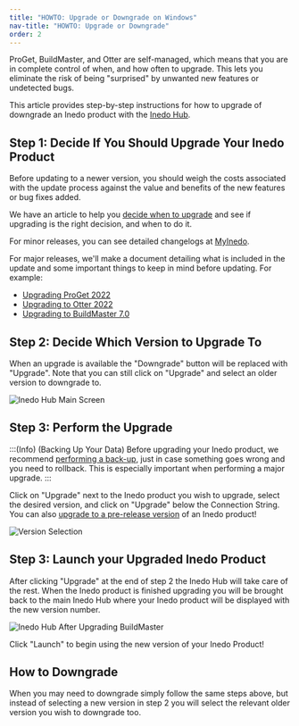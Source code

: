 ```yaml
---
title: "HOWTO: Upgrade or Downgrade on Windows"
nav-title: "HOWTO: Upgrade or Downgrade"
order: 2
---
```


ProGet, BuildMaster, and Otter are self-managed, which means that you are in complete control of when, and how often to upgrade. This lets you eliminate the risk of being "surprised" by unwanted new features or undetected bugs.

This article provides step-by-step instructions for how to upgrade of downgrade an Inedo product with the [Inedo Hub](/docs/installation/windows/inedo-hub). 

## Step 1: Decide If You Should Upgrade Your Inedo Product
Before updating to a newer version, you should weigh the costs associated with the update process against the value and benefits of the new features or bug fixes added. 

We have an article to help you [decide when to upgrade](/docs/installation/upgrading) and see if upgrading is the right decision, and when to do it. 

For minor releases, you can see detailed changelogs at [MyInedo](https://my.inedo.com/downloads).

For major releases, we'll make a document detailing what is included in the update and some important things to keep in mind before updating. For example:
* [Upgrading ProGet 2022](/docs/proget-upgrade-2022)
* [Upgrading to Otter 2022](/docs/otter-upgrade-2022)
* [Upgrading to BuildMaster 7.0](/docs/buildmaster-upgrading-to-v7)

## Step 2: Decide Which Version to Upgrade To
When an upgrade is available the "Downgrade" button will be replaced with "Upgrade". Note that you can still click on "Upgrade" and select an older version to downgrade to. 

![Inedo Hub Main Screen](/resources/docs/updatinginedohub-mainscreen.png)

## Step 3: Perform the Upgrade
:::(Info) (Backing Up Your Data)
Before upgrading your Inedo product, we recommend [performing a back-up](/docs/installation/backing-up-restoring), just in case something goes wrong and you need to rollback. This is especially important when performing a major upgrade.
:::


Click on "Upgrade" next to the Inedo product you wish to upgrade, select the desired version, and click on "Upgrade" below the Connection String. You can also [upgrade to a pre-release version](/docs/installation/windows/inedo-hub/howto-install-prerelease-product-versions) of an Inedo product! 

![Version Selection](/resources/docs/updatinginedohub-updatebutton%281%29.png)

## Step 3: Launch your Upgraded Inedo Product

After clicking "Upgrade" at the end of step 2 the Inedo Hub will take care of the rest. When the Inedo product is finished upgrading you will be brought back to the main Inedo Hub where your Inedo product will be displayed with the new version number.

![Inedo Hub After Upgrading BuildMaster](/resources/docs/updatinginedohub-buildmasterdownloaded.png)

Click "Launch" to begin using the new version of your Inedo Product!

## How to Downgrade
When you may need to downgrade simply follow the same steps above, but instead of selecting a new version in step 2 you will select the relevant older version you wish to downgrade too. 

